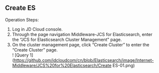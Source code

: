 ## Create ES
Operation Steps:</br>
1. 	Log in JD Cloud console.</br>
2. 	Through the page navigation Middleware-JCS for Elasticsearch, enter the “JCS for Elasticsearch Cluster Management" page.</br>
3. 	On the cluster management page, click “Create Cluster” to enter the “Create Cluster” page.</br>
! [Query 1](https://github.com/jdcloudcom/cn/blob/Elasticsearch/image/Internet-Middleware/JCS%20for%20Elasticsearch/Create ES-01.png)

